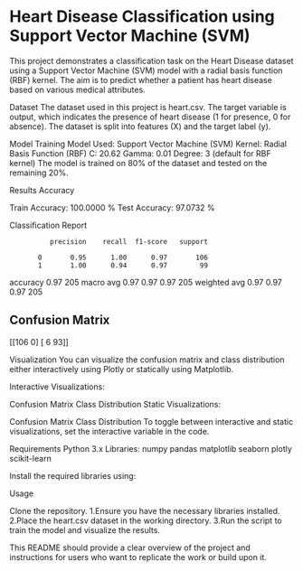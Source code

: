 # Heart Disease Classification using Support Vector Machine (SVM)
This project demonstrates a classification task on the Heart Disease dataset using a Support Vector Machine (SVM) model with a radial basis function (RBF) kernel. The aim is to predict whether a patient has heart disease based on various medical attributes.

Dataset
The dataset used in this project is heart.csv. The target variable is output, which indicates the presence of heart disease (1 for presence, 0 for absence). The dataset is split into features (X) and the target label (y).

Model Training
Model Used: Support Vector Machine (SVM)
Kernel: Radial Basis Function (RBF)
C: 20.62
Gamma: 0.01
Degree: 3 (default for RBF kernel)
The model is trained on 80% of the dataset and tested on the remaining 20%.

Results
Accuracy


Train Accuracy: 100.0000 %
Test Accuracy: 97.0732 %

Classification Report

              precision    recall  f1-score   support

           0       0.95      1.00      0.97       106
           1       1.00      0.94      0.97        99
   accuracy                            0.97       205
  macro avg        0.97      0.97      0.97       205
weighted avg       0.97      0.97      0.97       205

## Confusion Matrix

  [[106   0]
 [  6  93]]

 Visualization
You can visualize the confusion matrix and class distribution either interactively using Plotly or statically using Matplotlib.

Interactive Visualizations:

Confusion Matrix
Class Distribution
Static Visualizations:

Confusion Matrix
Class Distribution
To toggle between interactive and static visualizations, set the interactive variable in the code.

Requirements
Python 3.x
Libraries:
numpy
pandas
matplotlib
seaborn
plotly
scikit-learn

Install the required libraries using:


Usage

Clone the repository.
1.Ensure you have the necessary libraries installed.
2.Place the heart.csv dataset in the working directory.
3.Run the script to train the model and visualize the results.


This README should provide a clear overview of the project and instructions for users who want to replicate the work or build upon it.



